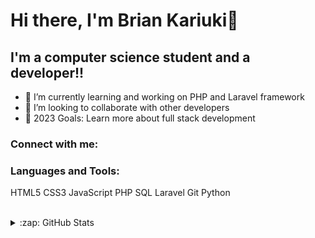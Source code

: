 # Hi there, I'm Brian Kariuki👋 

## I'm a computer science student and a developer!!

- 🌱 I’m currently learning and working on PHP and Laravel framework
- 👯 I’m looking to collaborate with other developers
- 🥅 2023 Goals: Learn more about full stack development
### Connect with me:

### Languages and Tools:
HTML5
CSS3
JavaScript
PHP
SQL
Laravel
Git
Python
<br />
<br />

<details>
  <summary>:zap: GitHub Stats</summary>

  <img align="left" alt="Brian's GitHub Stats" src="https://github-readme-stats.vercel.app/api?username=BrianKariukiDev&show_icons=true&hide_border=false&title_color=ff652f&icon_color=FFE400&bg_color=09131B&text_color=ffffff&border_color=0c1a25" />

</details>
